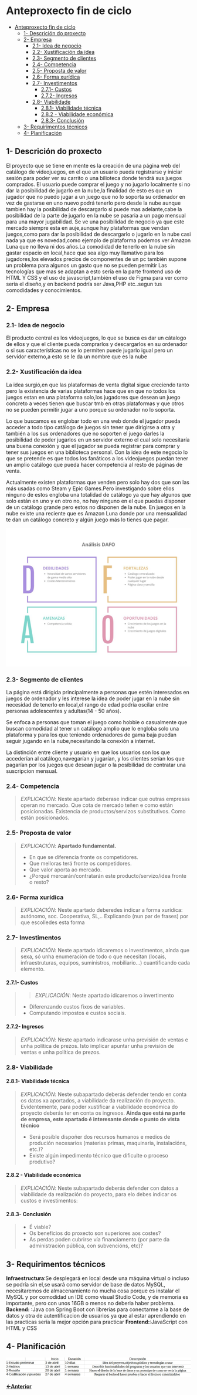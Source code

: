 # Anteproxecto fin de ciclo

- [Anteproxecto fin de ciclo](#anteproxecto-fin-de-ciclo)
  - [1- Descrición do proxecto](#1--descrición-do-proxecto)
  - [2- Empresa](#2--empresa)
    - [2.1- Idea de negocio](#21--idea-de-negocio)
    - [2.2- Xustificación da idea](#22--xustificación-da-idea)
    - [2.3- Segmento de clientes](#23--segmento-de-clientes)
    - [2.4- Competencia](#24--competencia)
    - [2.5- Proposta de valor](#25--proposta-de-valor)
    - [2.6- Forma xurídica](#26--forma-xurídica)
    - [2.7- Investimentos](#27--investimentos)
      - [2.7.1- Custos](#271--custos)
      - [2.7.2- Ingresos](#272--ingresos)
    - [2.8- Viabilidade](#28--viabilidade)
      - [2.8.1- Viabilidade técnica](#281--viabilidade-técnica)
      - [2.8.2 - Viabilidade económica](#282---viabilidade-económica)
      - [2.8.3- Conclusión](#283--conclusión)
  - [3- Requirimentos técnicos](#3--requirimentos-técnicos)
  - [4- Planificación](#4--planificación)


## 1- Descrición do proxecto

El proyecto que se tiene en mente es la creación de una página web del catálogo de videojuegos, en el que un usuario pueda registrarse y iniciar sesión para poder ver su carrito o una bilioteca donde tendrá sus juegos comprados.
El usuario puede comprar el juego y no jugarlo localmente si no dar la posibilidad de jugarlo en la nube,la finalidad de esto es que un jugador que no puedo jugar a un juego que no lo soporta su ordenador en vez de gastarse en uno nuevo podrá tenerlo pero desde la nube aunque tambien hay la posibilidad de descargarlo si puede mas adelante,cabe la posibilidad de la parte de jugarlo en la nube se pasaria a un pago mensual para una mayor jugabilidad.
Se ve una posibilidad de negocio ya que este mercado siempre esta en auje,aunque hay plataformas que vendan juegos,como para dar la posibilidad de descargarlo o jugarlo en la nube casi nada ya que es novedad,como ejemplo de plataforma podemos ver Amazon Luna que no lleva ni dos años.La comodidad de tenerlo en la nube sin gastar espacio en local,hace que sea algo muy llamativo para los jugadores,los elevados precios de componentes de un pc también supone un problema para algunos un gasto que no se pueden permitir
Las tecnologías que mas se adaptan a esto sería en la parte frontend uso de HTML Y CSS y el uso de javascript,también el uso de Figma para ver como sería el diseño,y en backend podría ser Java,PHP etc..segun tus comodidades y conocimientos.


## 2- Empresa

### 2.1- Idea de negocio

El producto central es los videojuegos, lo que se busca es dar un cátalogo de ellos y que el cliente pueda comprarlos y descargarlos en su ordenador
o si sus características no se lo permiten puede jugarlo igual pero un servidor externo,a esto se le da un nombre que es la nube

### 2.2- Xustificación da idea

La idea surgió,en que las plataformas de venta digital sigue creciendo tanto pero la existencia de varias plataformas hace que en que no todos los juegos estan en una plataforma solo,los jugadores que desean un juego concreto a veces tienen que buscar tmb en otras plataformas y que otros no se pueden permitir jugar a uno porque su ordenador no lo soporta.

Lo que buscamos es englobar todo en una web donde el jugador pueda acceder a todo tipo catálogo de juegos sin tener que dirigirse a otra y también a los sus ordenadores que no soporten el juego darles la posibilidad de poder jugarlos en un servidor externo el cual solo necesitaría una buena conexión y que el jugador se pueda registrar para comprar y tener sus juegos en una biblioteca personal.
Con la idea de este negocio lo que se pretende es que todos los fanáticos a los videojuegos puedan tener un amplio catálogo que pueda hacer competencia al resto de páginas de venta.

Actualmente existen plataformas que venden pero solo hay dos que son las más usadas como Steam y Epic Games.Pero investigando sobre ellos ninguno de estos engloba una totalidad de catálogo ya que hay algunos que solo están en uno y en otro no, no hay ninguno en el que puedas disponer de un catálogo grande pero estos no disponen de la nube.
En juegos en la nube existe una reciente que es Amazon Luna donde por una mensualidad te dan un catálogo concreto y algún juego más lo tienes que pagar.

![alt text](<../img/Gráfico Análisis DAFO Creativo Multicolor.jpg>)


 
### 2.3- Segmento de clientes

La página está dirigida principalmente a personas que estén interesados en juegos de ordenador y les interese la idea de poder 
jugar en la nube sin necesidad de tenerlo en local,el rango de edad podría oscilar entre personas adolescentes y adultas(14 - 50 años).

Se enfoca a personas que toman el juego como hobbie o casualmente que buscan comodidad al tener un catálogo amplio que lo engloba solo una plataforma y para los que teniendo ordenadores de gama baja puedan seguir jugando en la nube,necesitando la conexión a internet.

La distinción entre cliente y usuario en que los usuarios son los que accederían al catálogo,navegarían y jugarían, y los clientes serían los que pagarían por los juegos que desean jugar o la posibilidad de contratar una suscripcion mensual.


### 2.4- Competencia

> _EXPLICACIÓN_: Neste apartado deberase indicar que outras empresas operan no mercado. Que cota de mercado teñen e como están posicionadas. Existencia de productos/servizos substitutivos. Como están posicionados.

### 2.5- Proposta de valor

> _EXPLICACIÓN_: **Apartado fundamental.**
>
> - En que se diferencia fronte os competidores.
> - Que melloras terá fronte os competidores.
> - Que valor aporta ao mercado.
> - ¿Porqué mercarán/contratarán este producto/servizo/idea fronte o resto?

### 2.6- Forma xurídica

> _EXPLICACIÓN_: Neste apartado deberedes indicar a forma xurídica: autónomo, soc. Cooperativa, SL,.. Explicando (nun par de frases) por que escolledes esta forma

### 2.7- Investimentos

> _EXPLICACIÓN_: Neste apartado idicaremos o investimentos, aínda que sexa, só unha enumeración de todo o que necesitan (locais, infraestruturas, equipos, suministros, mobiliario...) cuantificando cada elemento.

#### 2.7.1- Custos

> > _EXPLICACIÓN_: Neste apartado idicaremos o invertimento
>
> - Diferenzando custos fixos de variables.
> - Computando impostos e custos sociais.

#### 2.7.2- Ingresos

> _EXPLICACIÓN_: Neste apartado indicarase unha previsión de ventas e unha política de prezos. Isto implicar apuntar unha previsión de ventas e unha política de prezos.

### 2.8- Viabilidade

#### 2.8.1- Viabilidade técnica

> _EXPLICACIÓN_: Neste subapartado deberás defender tendo en conta os datos xa aportados, a viabilidade da realización do proyecto.
> Evidentemente, para poder xustificar a viabilidade económica do proyecto deberás ter en conta os ingresos. **Ainda que está na parte de empresa, este apartado é interesante dende o punto de vista técnico**
>
> - Será posible dispoñer dos recursos humanos e medios de produción necesarios (materias primas, maquinaria, instalacións, etc.)?
> - Existe algún impedimento técnico que dificulte o proceso produtivo?

#### 2.8.2 - Viabilidade económica

> _EXPLICACIÓN_: Neste subapartado deberás defender con datos a viabilidade da realización do proyecto, para elo debes indicar os custos e investimentos:

#### 2.8.3- Conclusión

> - É viable?
> - Os beneficios do proxecto son superiores aos costes?
> - As perdas poden cubrirse vía financiamento (por parte da administración pública, con subvencións, etc)?

## 3- Requirimentos técnicos

**Infraestructura**:Se desplegará en local desde una máquina virtual o incluso se podría sin el,se usará como servidor de base de datos MySQL, necesitaremos de almacenamiento no mucha cosa porque es instalar el MySQL y por comodidad un IDE como visual Studio Code, y de memoria es importante, pero con unos 16GB o menos no deberia haber problema.
**Backend:** :Java con Spring Boot con librerias para conectarme a la base de datos y otra de autentificacion de usuarios ya que al estar aprendiendo en las practicas sería la mejor opción para practicar
**Frontend:**:JavaScript con HTML y CSS

## 4- Planificación 

![alt text](../img/calendario.jpg)

[**<-Anterior**](../../README.md)
